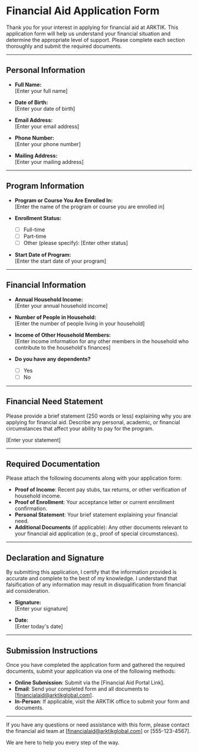 # Financial Aid Application Form

Thank you for your interest in applying for financial aid at ARKTIK. This application form will help us understand your financial situation and determine the appropriate level of support. Please complete each section thoroughly and submit the required documents.

---

## Personal Information

- **Full Name:**  
  [Enter your full name]

- **Date of Birth:**  
  [Enter your date of birth]

- **Email Address:**  
  [Enter your email address]

- **Phone Number:**  
  [Enter your phone number]

- **Mailing Address:**  
  [Enter your mailing address]

---

## Program Information

- **Program or Course You Are Enrolled In:**  
  [Enter the name of the program or course you are enrolled in]

- **Enrollment Status:**  
  - [ ] Full-time  
  - [ ] Part-time  
  - [ ] Other (please specify): [Enter other status]

- **Start Date of Program:**  
  [Enter the start date of your program]

---

## Financial Information

- **Annual Household Income:**  
  [Enter your annual household income]

- **Number of People in Household:**  
  [Enter the number of people living in your household]

- **Income of Other Household Members:**  
  [Enter income information for any other members in the household who contribute to the household's finances]

- **Do you have any dependents?**  
  - [ ] Yes  
  - [ ] No

---

## Financial Need Statement

Please provide a brief statement (250 words or less) explaining why you are applying for financial aid. Describe any personal, academic, or financial circumstances that affect your ability to pay for the program.

[Enter your statement]

---

## Required Documentation

Please attach the following documents along with your application form:
- **Proof of Income**: Recent pay stubs, tax returns, or other verification of household income.
- **Proof of Enrollment**: Your acceptance letter or current enrollment confirmation.
- **Personal Statement**: Your brief statement explaining your financial need.
- **Additional Documents** (if applicable): Any other documents relevant to your financial aid application (e.g., proof of special circumstances).

---

## Declaration and Signature

By submitting this application, I certify that the information provided is accurate and complete to the best of my knowledge. I understand that falsification of any information may result in disqualification from financial aid consideration.

- **Signature:**  
  [Enter your signature]

- **Date:**  
  [Enter today's date]

---

## Submission Instructions

Once you have completed the application form and gathered the required documents, submit your application via one of the following methods:
- **Online Submission**: Submit via the [Financial Aid Portal Link].
- **Email**: Send your completed form and all documents to [financialaid@arktikglobal.com].
- **In-Person**: If applicable, visit the ARKTIK office to submit your form and documents.

---

If you have any questions or need assistance with this form, please contact the financial aid team at [financialaid@arktikglobal.com] or [555-123-4567].

We are here to help you every step of the way.
